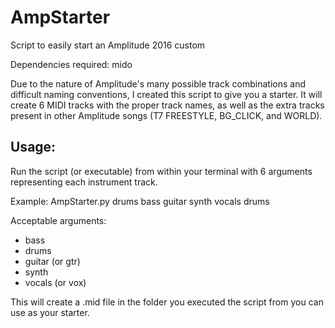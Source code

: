 # AmpStarter
 Script to easily start an Amplitude 2016 custom
 
 Dependencies required: mido
 
 Due to the nature of Amplitude's many possible track combinations and difficult naming conventions, I created this script to give you a starter. It will create 6 MIDI tracks with the proper track names, as well as the extra tracks present in other Amplitude songs (T7 FREESTYLE, BG_CLICK, and WORLD).
 
## Usage:
Run the script (or executable) from within your terminal with 6 arguments representing each instrument track.

Example: AmpStarter.py drums bass guitar synth vocals drums

Acceptable arguments:
  * bass
  * drums
  * guitar (or gtr)
  * synth
  * vocals (or vox)

This will create a .mid file in the folder you executed the script from you can use as your starter.